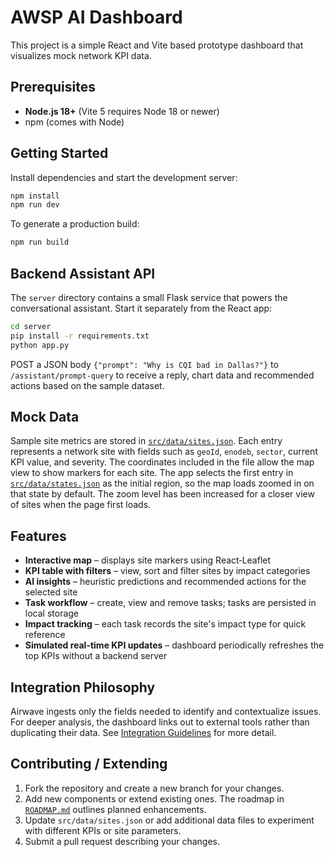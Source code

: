 # AWSP AI Dashboard

This project is a simple React and Vite based prototype dashboard that visualizes mock network KPI data.

## Prerequisites

- **Node.js 18+** (Vite 5 requires Node 18 or newer)
- npm (comes with Node)

## Getting Started

Install dependencies and start the development server:

```bash
npm install
npm run dev
```

To generate a production build:

```bash
npm run build
```

## Backend Assistant API

The `server` directory contains a small Flask service that powers the
conversational assistant. Start it separately from the React app:

```bash
cd server
pip install -r requirements.txt
python app.py
```

POST a JSON body `{"prompt": "Why is CQI bad in Dallas?"}` to
`/assistant/prompt-query` to receive a reply, chart data and recommended
actions based on the sample dataset.

## Mock Data

Sample site metrics are stored in [`src/data/sites.json`](src/data/sites.json). Each entry represents a network site with fields such as `geoId`, `enodeb`, `sector`, current KPI value, and severity. The coordinates included in the file allow the map view to show markers for each site.
The app selects the first entry in [`src/data/states.json`](src/data/states.json) as the initial region, so the map loads zoomed in on that state by default. The zoom level has been increased for a closer view of sites when the page first loads.

## Features

- **Interactive map** – displays site markers using React‑Leaflet
- **KPI table with filters** – view, sort and filter sites by impact categories
- **AI insights** – heuristic predictions and recommended actions for the selected site
- **Task workflow** – create, view and remove tasks; tasks are persisted in local storage
- **Impact tracking** – each task records the site's impact type for quick reference
- **Simulated real-time KPI updates** – dashboard periodically refreshes the top KPIs without a backend server


## Integration Philosophy
Airwave ingests only the fields needed to identify and contextualize issues. For deeper analysis, the dashboard links out to external tools rather than duplicating their data. See [Integration Guidelines](docs/INTEGRATION_GUIDELINES.md) for more detail.

## Contributing / Extending

1. Fork the repository and create a new branch for your changes.
2. Add new components or extend existing ones. The roadmap in [`ROADMAP.md`](ROADMAP.md) outlines planned enhancements.
3. Update `src/data/sites.json` or add additional data files to experiment with different KPIs or site parameters.
4. Submit a pull request describing your changes.


